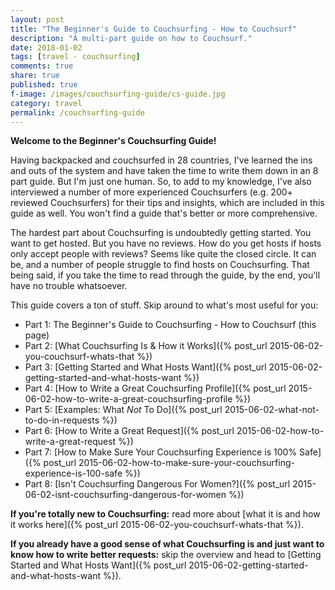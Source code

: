 ```yaml
---
layout: post
title: "The Beginner's Guide to Couchsurfing - How to Couchsurf"
description: "A multi-part guide on how to Couchsurf."
date: 2018-01-02
tags: [travel - couchsurfing]
comments: true
share: true
published: true
f-image: /images/couchsurfing-guide/cs-guide.jpg
category: travel
permalink: /couchsurfing-guide
---
```


__Welcome to the Beginner's Couchsurfing Guide!__

 Having backpacked and couchsurfed in 28 countries, I've learned the ins and outs of the system and have taken the time to write them down in an 8 part guide. But I'm just one human. So, to add to my knowledge, I've also interviewed a number of more experienced Couchsurfers (e.g. 200+ reviewed Couchsurfers) for their tips and insights, which are included in this guide as well. You won't find a guide that's better or more comprehensive.

The hardest part about Couchsurfing is undoubtedly getting started. You want to get hosted. But you have no reviews. How do you get hosts if hosts only accept people with reviews? Seems like quite the closed circle. It can be, and a number of people struggle to find hosts on Couchsurfing. That being said, if you take the time to read through the guide, by the end, you'll have no trouble whatsoever.

This guide covers a ton of stuff. Skip around to what's most useful for you: 

* Part 1: The Beginner's Guide to Couchsurfing - How to Couchsurf (this page)
* Part 2: [What Couchsurfing Is & How it Works]({% post_url 2015-06-02-you-couchsurf-whats-that %})
* Part 3: [Getting Started and What Hosts Want]({% post_url 2015-06-02-getting-started-and-what-hosts-want %})
* Part 4: [How to Write a Great Couchsurfing Profile]({% post_url 2015-06-02-how-to-write-a-great-couchsurfing-profile %})
* Part 5: [Examples: What *Not* To Do]({% post_url 2015-06-02-what-not-to-do-in-requests %})
* Part 6: [How to Write a Great Request]({% post_url 2015-06-02-how-to-write-a-great-request %})
* Part 7: [How to Make Sure Your Couchsurfing Experience is 100% Safe]({% post_url 2015-06-02-how-to-make-sure-your-couchsurfing-experience-is-100-safe %})
* Part 8: [Isn't Couchsurfing Dangerous For Women?]({% post_url 2015-06-02-isnt-couchsurfing-dangerous-for-women %})

**If you're totally new to Couchsurfing:** read more about [what it is and how it works here]({% post_url 2015-06-02-you-couchsurf-whats-that %}). 

**If you already have a good sense of what Couchsurfing is and just want to know how to write better requests:** skip the overview and head to [Getting Started and What Hosts Want]({% post_url 2015-06-02-getting-started-and-what-hosts-want %}).
